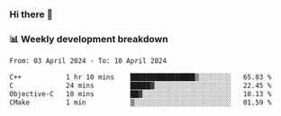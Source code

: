 ### Hi there 👋

### 📊 Weekly development breakdown
<!--START_SECTION:waka-->

```txt
From: 03 April 2024 - To: 10 April 2024

C++           1 hr 10 mins    ████████████████▒░░░░░░░░   65.83 %
C             24 mins         █████▓░░░░░░░░░░░░░░░░░░░   22.45 %
Objective-C   10 mins         ██▓░░░░░░░░░░░░░░░░░░░░░░   10.13 %
CMake         1 min           ▒░░░░░░░░░░░░░░░░░░░░░░░░   01.59 %
```

<!--END_SECTION:waka-->
